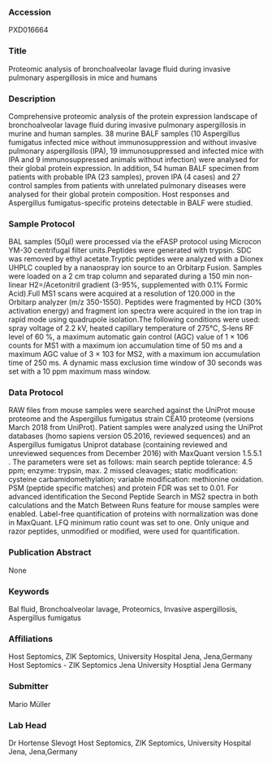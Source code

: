 ### Accession
PXD016664

### Title
Proteomic analysis of bronchoalveolar lavage fluid during invasive pulmonary aspergillosis in mice and humans

### Description
Comprehensive proteomic analysis of the protein expression landscape of bronchoalveolar lavage fluid during invasive pulmonary aspergillosis in murine and human samples. 38 murine BALF samples (10 Aspergillus fumigatus infected mice without immunosuppression and without invasive pulmonary aspergillosis (IPA), 19 immunosuppressed and infected mice with IPA and 9 immunosuppressed animals without infection) were analysed for their global protein expression. In addition, 54 human BALF specimen from patients with probable IPA (23 samples), proven IPA (4 cases) and 27 control samples from patients with unrelated pulmonary diseases were analysed for their global protein composition. Host responses and Aspergillus fumigatus-specific proteins detectable in BALF were studied.

### Sample Protocol
BAL samples (50µl) were processed via the eFASP protocol using Microcon YM-30 centrifugal filter units.Peptides were generated with trypsin. SDC was removed by ethyl acetate.Tryptic peptides were analyzed with a Dionex UHPLC coupled by a nanaospray ion source to an Orbitarp Fusion. Samples were loaded on a 2 cm trap column and separated during a 150 min non-linear H2=/Acetonitril gradient (3-95%, supplemented with 0.1% Formic Acid).Full MS1 scans were acquired at a resolution of 120.000 in the Orbitarp analyzer (m/z 350-1550). Peptides were fragmented by HCD (30% activation energy) and fragment ion spectra were acquired in the ion trap in rapid mode using quadrupole isolation.The following conditions were used: spray voltage of 2.2 kV, heated capillary temperature of 275°C, S‐lens RF level of 60 %, a maximum automatic gain control (AGC) value of 1 × 106 counts for MS1 with a maximum ion accumulation time of 50 ms and a maximum AGC value of 3 × 103 for MS2, with a maximum ion accumulation time of 250 ms. A dynamic mass exclusion time window of 30 seconds was set with a 10 ppm maximum mass window.

### Data Protocol
RAW files from mouse samples were searched against the UniProt mouse proteome and the Aspergillus fumigatus strain CEA10 proteome (versions March 2018 from UniProt). Patient samples were analyzed using the UniProt databases (homo sapiens version 05.2016, reviewed sequences) and an Aspergillus fumigatus Uniprot database (containing reviewed and unreviewed sequences from December 2016) with MaxQuant version 1.5.5.1 . The parameters were set as follows: main search peptide tolerance: 4.5 ppm; enzyme: trypsin, max. 2 missed cleavages; static modification: cysteine carbamidomethylation; variable modification: methionine oxidation. PSM (peptide specific matches) and protein FDR was set to 0.01. For advanced identification the Second Peptide Search in MS2 spectra in both calculations and the Match Between Runs feature for mouse samples were enabled. Label-free quantification of proteins with normalization was done in MaxQuant. LFQ minimum ratio count was set to one. Only unique and razor peptides, unmodified or modified, were used for quantification.

### Publication Abstract
None

### Keywords
Bal fluid, Bronchoalveolar lavage, Proteomics, Invasive aspergillosis, Aspergillus fumigatus

### Affiliations
Host Septomics, ZIK Septomics, University Hospital Jena, Jena,Germany
Host Septomics - ZIK Septomics
Jena University Hosptial
Jena
Germany

### Submitter
Mario Müller

### Lab Head
Dr Hortense Slevogt
Host Septomics, ZIK Septomics, University Hospital Jena, Jena,Germany


